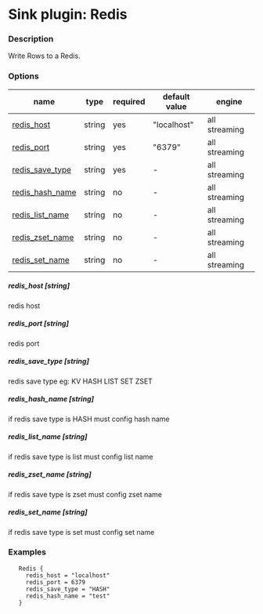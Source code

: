 # Sink plugin: Redis

### Description

Write Rows to a Redis.

### Options

| name | type | required | default value | engine |
| --- | --- | --- | --- | --- |
| [redis_host](#redis-host-string) | string | yes | "localhost" | all streaming |
| [redis_port](#redis-port-string) | string | yes | "6379" | all streaming |
| [redis_save_type](#redis-save-type-string) | string | yes | - | all streaming |
| [redis_hash_name](#redis-hash-key-name-string) | string | no | - | all streaming |
| [redis_list_name](#redis-list-key-name-string) | string | no | - | all streaming |
| [redis_zset_name](#redis-zset-key-name-string) | string | no | - | all streaming |
| [redis_set_name](#redis-set-key-name-string) | string | no | - | all streaming |

##### redis_host [string]

redis host

##### redis_port [string]

redis port

##### redis_save_type [string]

redis save type   eg: KV HASH LIST SET ZSET


##### redis_hash_name [string]

if redis save type is HASH must config hash name 

##### redis_list_name [string]

if redis save type is list must config list name

##### redis_zset_name [string]

if redis save type is zset must config zset name

##### redis_set_name [string]

if redis save type is set must config set name

### Examples

```
   Redis {
     redis_host = "localhost"
     redis_port = 6379
     redis_save_type = "HASH"
     redis_hash_name = "test"
   }
```